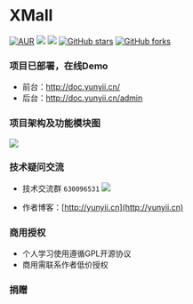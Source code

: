 # XMall
[![AUR](https://img.shields.io/aur/license/yaourt.svg)](https://github.com/melodyne/doc/blob/master/License)
[![](https://img.shields.io/badge/Author-melodyne-orange.svg)](http://blog.exrick.cn)
[![](https://img.shields.io/badge/version-1.0-brightgreen.svg)](https://github.com/melodyne/doc)
[![GitHub stars](https://img.shields.io/github/stars/melodyne/doc.svg?style=social&label=Stars)](https://github.com/melodyne/doc)
[![GitHub forks](https://img.shields.io/github/forks/melodyne/doc.svg?style=social&label=Fork)](https://github.com/melodyne/doc)


### 项目已部署，在线Demo
- 前台：http://doc.yunyii.cn/
- 后台：http://doc.yunyii.cn/admin



### 项目架构及功能模块图

![](https://i.loli.net/2018/07/22/5b5461926969b.png)



### 技术疑问交流
- 技术交流群 `630096531` [![](http://pub.idqqimg.com/wpa/images/group.png)](https://jq.qq.com/?_wv=1027&k=4945coR)

- 作者博客：[http://yunyii.cn](http://yunyii.cn)
### 商用授权
- 个人学习使用遵循GPL开源协议
- 商用需联系作者低价授权
### 捐赠
![]()

![]()


